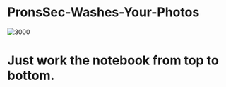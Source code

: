 # PronsSec-Washes-Your-Photos
![3000](https://user-images.githubusercontent.com/93559326/172761842-910c6dcd-818a-4ee3-bbc6-e75a351ef011.png)

# Just work the notebook from top to bottom. 
  

